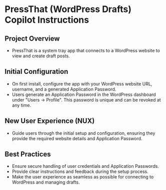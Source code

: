 # PressThat (WordPress Drafts) Copilot Instructions

## Project Overview
- PressThat is a system tray app that connects to a WordPress website to view and create draft posts.

## Initial Configuration
- On first install, configure the app with your WordPress website URL, username, and a generated Application Password.
- Users generate an Application Password in the WordPress dashboard under "Users -> Profile". This password is unique and can be revoked at any time.

## New User Experience (NUX)
- Guide users through the initial setup and configuration, ensuring they provide the required website details and Application Password.

## Best Practices
- Ensure secure handling of user credentials and Application Passwords.
- Provide clear instructions and feedback during the setup process.
- Make the user experience as seamless as possible for connecting to WordPress and managing drafts.
